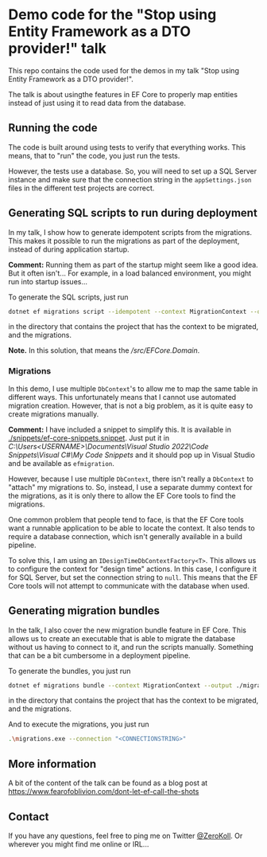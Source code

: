# Demo code for the "Stop using Entity Framework as a DTO provider!" talk

This repo contains the code used for the demos in my talk "Stop using Entity Framework as a DTO provider!". 

The talk is about usingthe features in EF Core to properly map entities instead of just using it to read data from the database.

## Running the code

The code is built around using tests to verify that everything works. This means, that to "run" the code, you just run the tests.

However, the tests use a database. So, you will need to set up a SQL Server instance and make sure that the connection string in the `appSettings.json` files in the different test projects are correct.

## Generating SQL scripts to run during deployment

In my talk, I show how to generate idempotent scripts from the migrations. This makes it possible to run the migrations as part of the deployment, instead of during application startup.

__Comment:__ Running them as part of the startup might seem like a good idea. But it often isn't... For example, in a load balanced environment, you might run into startup issues...

To generate the SQL scripts, just run

```bash
dotnet ef migrations script --idempotent --context MigrationContext --output ./migrations.sql
```

in the directory that contains the project that has the context to be migrated, and the migrations.

__Note.__ In this solution, that means the _/src/EFCore.Domain_.

### Migrations

In this demo, I use multiple `DbContext`'s to allow me to map the same table in different ways. This unfortunately means that I cannot use automated migration creation. However, that is not a big problem, as it is quite easy to create migrations manually.

__Comment:__ I have included a snippet to simplify this. It is available in [./snippets/ef-core-snippets.snippet](./snippets/ef-core-snippets.snippet). Just put it in _C:\Users\<USERNAME>\Documents\Visual Studio 2022\Code Snippets\Visual C#\My Code Snippets_ and it should pop up in Visual Studio and be available as `efmigration`.

However, because I use multiple `DbContext`, there isn't really a `DbContext` to "attach" my migrations to. So, instead, I use a separate dummy context for the migrations, as it is only there to allow the EF Core tools to find the migrations.

One common problem that people tend to face, is that the EF Core tools want a runnable application to be able to locate the context. It also tends to require a database connection, which isn't generally available in a build pipeline.

To solve this, I am using an `IDesignTimeDbContextFactory<T>`. This allows us to configure the context for "design time" actions. In this case, I configure it for SQL Server, but set the connection string to `null`. This means that the EF Core tools will not attempt to communicate with the database when used.

## Generating migration bundles

In the talk, I also cover the new migration bundle feature in EF Core. This allows us to create an executable that is able to migrate the database without us having to connect to it, and run the scripts manually. Something that can be a bit cumbersome in a deployment pipeline.

To generate the bundles, you just run

```bash
dotnet ef migrations bundle --context MigrationContext --output ./migrations.exe
```

in the directory that contains the project that has the context to be migrated, and the migrations.

And to execute the migrations, you just run

```bash
.\migrations.exe --connection "<CONNECTIONSTRING>"
```

## More information

A bit of the content of the talk can be found as a blog post at https://www.fearofoblivion.com/dont-let-ef-call-the-shots

## Contact

If you have any questions, feel free to ping me on Twitter [@ZeroKoll](https://twitter.com/zerokoll). Or wherever you might find me online or IRL...